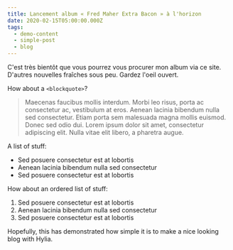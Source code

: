 ```yaml
---
title: Lancement album « Fred Maher Extra Bacon » à l'horizon
date: 2020-02-15T05:00:00.000Z
tags:
  - demo-content
  - simple-post
  - blog
---
```

C'est très bientôt que vous pourrez vous procurer mon album via ce site. 
D'autres nouvelles fraîches sous peu.
Gardez l'oeil ouvert.

How about a `<blockquote>`?

> Maecenas faucibus mollis interdum. Morbi leo risus, porta ac consectetur ac, vestibulum at eros. Aenean lacinia bibendum nulla sed consectetur. Etiam porta sem malesuada magna mollis euismod. Donec sed odio dui. Lorem ipsum dolor sit amet, consectetur adipiscing elit. Nulla vitae elit libero, a pharetra augue.

A list of stuff:

- Sed posuere consectetur est at lobortis
- Aenean lacinia bibendum nulla sed consectetur
- Sed posuere consectetur est at lobortis

How about an ordered list of stuff:

1. Sed posuere consectetur est at lobortis
2. Aenean lacinia bibendum nulla sed consectetur
3. Sed posuere consectetur est at lobortis


Hopefully, this has demonstrated how simple it is to make a nice looking blog with Hylia.

